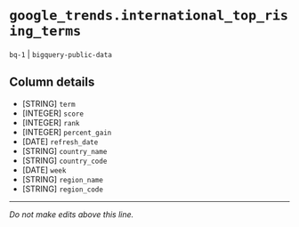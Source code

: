 # `google_trends.international_top_rising_terms`
`bq-1` | `bigquery-public-data`

## Column details
* [STRING]    `term`
* [INTEGER]   `score`
* [INTEGER]   `rank`
* [INTEGER]   `percent_gain`
* [DATE]      `refresh_date`
* [STRING]    `country_name`
* [STRING]    `country_code`
* [DATE]      `week`
* [STRING]    `region_name`
* [STRING]    `region_code`

-------------------------------------------------------------------------------
*Do not make edits above this line.*
